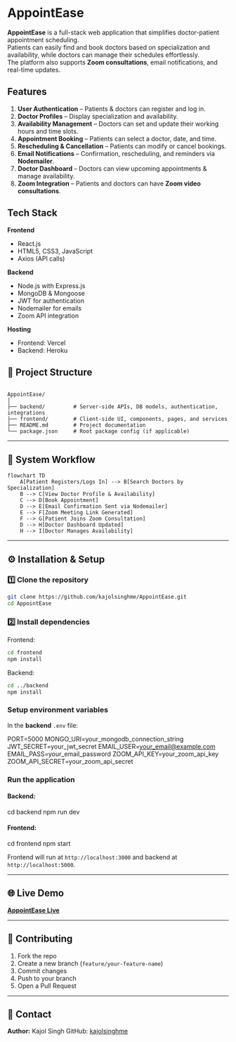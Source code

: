 # AppointEase

**AppointEase** is a full-stack web application that simplifies doctor-patient appointment scheduling.  
Patients can easily find and book doctors based on specialization and availability, while doctors can manage their schedules effortlessly.  
The platform also supports **Zoom consultations**, email notifications, and real-time updates.

## Features

1. **User Authentication** – Patients & doctors can register and log in.
2. **Doctor Profiles** – Display specialization and availability.
3. **Availability Management** – Doctors can set and update their working hours and time slots.
4. **Appointment Booking** – Patients can select a doctor, date, and time.
5. **Rescheduling & Cancellation** – Patients can modify or cancel bookings.
6. **Email Notifications** – Confirmation, rescheduling, and reminders via **Nodemailer**.
7. **Doctor Dashboard** – Doctors can view upcoming appointments & manage availability.
8. **Zoom Integration** – Patients and doctors can have **Zoom video consultations**.


## Tech Stack

**Frontend**
- React.js
- HTML5, CSS3, JavaScript
- Axios (API calls)

**Backend**
- Node.js with Express.js
- MongoDB & Mongoose
- JWT for authentication
- Nodemailer for emails
- Zoom API integration

**Hosting**
- Frontend: Vercel
- Backend: Heroku


## 📂 Project Structure

```

AppointEase/
│
├── backend/         # Server-side APIs, DB models, authentication, integrations
├── frontend/        # Client-side UI, components, pages, and services
├── README.md        # Project documentation
└── package.json     # Root package config (if applicable)

````

---

## 🔄 System Workflow

```mermaid
flowchart TD
    A[Patient Registers/Logs In] --> B[Search Doctors by Specialization]
    B --> C[View Doctor Profile & Availability]
    C --> D[Book Appointment]
    D --> E[Email Confirmation Sent via Nodemailer]
    E --> F[Zoom Meeting Link Generated]
    F --> G[Patient Joins Zoom Consultation]
    D --> H[Doctor Dashboard Updated]
    H --> I[Doctor Manages Availability]
````

---

## ⚙️ Installation & Setup

### 1️⃣ Clone the repository

```bash
git clone https://github.com/kajolsinghme/AppointEase.git
cd AppointEase
```

### 2️⃣ Install dependencies

Frontend:

```bash
cd frontend
npm install
```

Backend:

```bash
cd ../backend
npm install
```

### Setup environment variables

In the **backend** `.env` file:

PORT=5000
MONGO_URI=your_mongodb_connection_string
JWT_SECRET=your_jwt_secret
EMAIL_USER=your_email@example.com
EMAIL_PASS=your_email_password
ZOOM_API_KEY=your_zoom_api_key
ZOOM_API_SECRET=your_zoom_api_secret

### Run the application

#### Backend:

cd backend
npm run dev

#### Frontend:

cd frontend
npm start

Frontend will run at `http://localhost:3000` and backend at `http://localhost:5000`.

---

## 🌐 Live Demo

[**AppointEase Live**](https://appoint-ease-kappa.vercel.app)

---

## 🤝 Contributing

1. Fork the repo
2. Create a new branch (`feature/your-feature-name`)
3. Commit changes
4. Push to your branch
5. Open a Pull Request

---

## 📧 Contact

**Author:** Kajol Singh
GitHub: [kajolsinghme](https://github.com/kajolsinghme)
